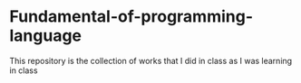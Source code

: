 # Fundamental-of-programming-language
This repository is the collection of works that I did in class as I was learning in class
